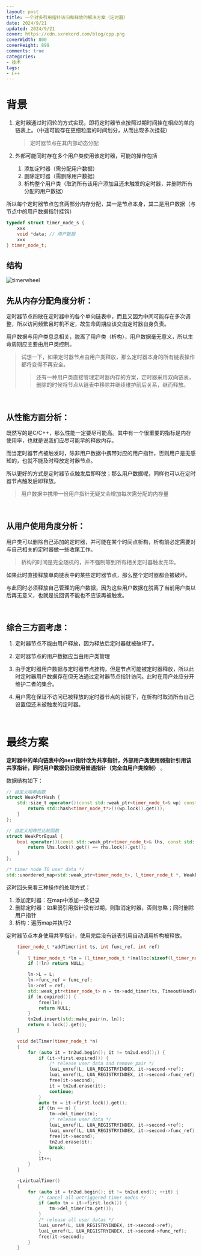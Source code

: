 ```yaml
---
layout: post
title: 一个对多引用指针访问和释放的解决方案（定时器）
date: 2024/9/21
updated: 2024/9/21
cover: https://cdn.sxrekord.com/blog/cpp.png
coverWidth: 800
coverHeight: 899
comments: true
categories: 
- 技术
tags:
- C++
---
```


# 背景

1. 定时器通过时间轮的方式实现，即将定时器节点按照过期时间挂在相应的单向链表上。（中途可能存在更细粒度的时间划分，从而出现多次挂载）

    > 定时器节点在其内部动态分配
    >
2. 外部可能同时存在多个用户类使用该定时器，可能的操作包括

    1. 添加定时器（需分配用户数据）
    2. 删除定时器（需删除用户数据）
    3. 析构整个用户类（取消所有该用户添加且还未触发的定时器，并删除所有分配的用户数据）

所以每个定时器节点包含两部分内存分配，其一是节点本身，其二是用户数据（与节点中的用户数据指针挂钩）

```c++
typedef struct timer_node_s {
	xxx
	void *data; // 用户数据
	xxx
} timer_node_t;
```

## 结构

​![timerwheel](https://cdn.sxrekord.com/blog/timerwheel.png)​

## 先从内存分配角度分析：

定时器节点四散在定时器中的各个单向链表中，而且又因为中间可能存在多次调整，所以访问频繁且时机不定，故生命周期应该交由定时器自身负责。

用户数据与用户类息息相关，脱离了用户类（析构），用户数据毫无意义，所以生命周期应主要由用户类控制。

> 试想一下，如果定时器节点由用户类释放，那么定时器本身的所有链表操作都将变得不再安全。
>
>> 还有一种用户类直接管理定时器内存的方案，定时器采用双向链表，删除的时候将节点从链表中移除并继续维护前后关系，继而释放。
>>

‍

## 从性能方面分析：

既然写的是C/C++，那么性能一定要尽可能高。其中有一个很重要的指标是内存使用率，也就是说我们应尽可能早的释放内存。

而当定时器节点被触发时，除非用户数据中携带对应的用户指针，否则用户是无感知的，也就不能及时释放定时器节点。

所以更好的方式是定时器节点触发后即释放；那么用户数据呢，同样也可以在定时器节点触发后即释放。

> 用户数据中携带一份用户指针无疑又会增加每次需分配的内存量

‍

## 从用户使用角度分析：

用户类可以删除自己添加的定时器，并可能在某个时间点析构，析构前必定需要对与自己相关的定时器做一些收尾工作。

> 析构的时间是完全随机的，并不强制等到所有相关定时器触发完毕。

如果此时直接释放单向链表中的某些定时器节点，那么整个定时器都会被破坏。

与此同时必须释放自己管理的用户数据，因为这些用户数据在脱离了当前用户类以后再无意义，也就是说回调不能也不应该再被触发。

‍

## 综合三方面考虑：

1. 定时器节点不能由用户释放，因为释放后定时器就被破坏了。

2. 定时器节点的用户数据应当由用户类管理
3. 由于定时器用户数据与定时器节点挂钩，但是节点可能被定时器释放，所以此时定时器用户数据存在但无法通过定时器节点指针访问。此时在用户处应分开维护二者的集合。
4. 用户需在保证不访问已被释放的定时器节点的前提下，在析构时取消所有自己设置但还未被触发的定时器。

‍

# 最终方案

**定时器中的单向链表中的next指针改为共享指针，外部用户类使用弱指针引用该共享指针，同时用户数据仍旧使用普通指针（完全由用户类控制）** 。

数据结构如下：

```c++
// 自定义哈希函数
struct WeakPtrHash {
    std::size_t operator()(const std::weak_ptr<timer_node_t>& wp) const {
        return std::hash<timer_node_t*>()(wp.lock().get());
    }
};

// 自定义相等性比较函数
struct WeakPtrEqual {
    bool operator()(const std::weak_ptr<timer_node_t>& lhs, const std::weak_ptr<timer_node_t>& rhs) const {
        return lhs.lock().get() == rhs.lock().get();
    }
};

/* timer node TO user data */
std::unordered_map<std::weak_ptr<timer_node_t>, l_timer_node_t *, WeakPtrHash, WeakPtrEqual> tn2ud;
```

这时回头来看三种操作的处理方式：

1. 添加定时器：在map中添加一条记录
2. 删除定时器：如果弱引用指针没有过期，则取消定时器，否则忽略；同时删除用户指针
3. 析构：遍历map并执行2

定时器节点本身使用共享指针，使用完后没有链表引用自动调用析构被释放。

```c++
    timer_node_t *addTimer(int ts, int func_ref, int ref)
    {
        l_timer_node_t *ln = (l_timer_node_t *)malloc(sizeof(l_timer_node_t));
        if (!ln) return NULL;

        ln->L = L;
        ln->func_ref = func_ref;
        ln->ref = ref;
        std::weak_ptr<timer_node_t> n = tm->add_timer(ts, TimeoutHandle, ln);
        if (n.expired()) {
            free(ln);
            return NULL;
        }
        tn2ud.insert(std::make_pair(n, ln));
        return n.lock().get();
    }

    void delTimer(timer_node_t *n)
    {
        for (auto it = tn2ud.begin(); it != tn2ud.end();) {
            if (it->first.expired()) {
                /* release user data and remove pair */
                luaL_unref(L, LUA_REGISTRYINDEX, it->second->ref);
                luaL_unref(L, LUA_REGISTRYINDEX, it->second->func_ref);
                free(it->second);
                it = tn2ud.erase(it);
                continue;
            }
            auto tn = it->first.lock().get();
            if (tn == n) {
                tm->del_timer(tn);
                /* release user data */
                luaL_unref(L, LUA_REGISTRYINDEX, it->second->ref);
                luaL_unref(L, LUA_REGISTRYINDEX, it->second->func_ref);
                free(it->second);
                tn2ud.erase(it);
                break;
            }
            it++;
        }
    }

    ~LvirtualTimer()
    {
        for (auto it = tn2ud.begin(); it != tn2ud.end(); ++it) {
            /* cancel all untriggered timer nodes */
            if (auto tn = it->first.lock()) {
                tm->del_timer(tn.get());
            }
            /* release all user datas */
            luaL_unref(L, LUA_REGISTRYINDEX, it->second->ref);
            luaL_unref(L, LUA_REGISTRYINDEX, it->second->func_ref);
            free(it->second);
        }
    }
```

